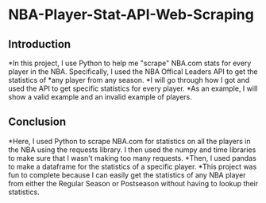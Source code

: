 # NBA-Player-Stat-API-Web-Scraping

## Introduction
*In this project, I use Python to help me "scrape" NBA.com stats for every player in the NBA. Specifically, I used the NBA Offical Leaders API to get the statistics of *any player from any season. 
*I will go through how I got and used the API to get specific statistics for every player.
*As an example, I will show a valid example and an invalid example of players. 


## Conclusion
*Here, I used Python to scrape NBA.com for statistics on all the players in the NBA using the requests library. I then used the numpy and time libraries to make sure that I wasn't making too many requests. 
*Then, I used pandas to make a dataframe for the statistics of a specific player. 
*This project was fun to complete because I can easily get the statistics of any NBA player from either the Regular Season or Postseason without having to lookup their statistics.

